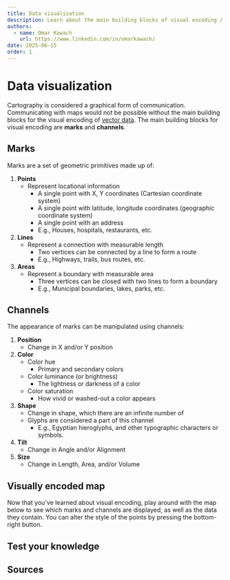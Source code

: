 ```yaml
---
title: Data visualization
description: Learn about the main building blocks of visual encoding / data visualization.
authors:
  - name: Omar Kawach
    url: https://www.linkedin.com/in/omarkawach/
date: 2025-06-15
order: 1
---
```


# Data visualization

Cartography is considered a graphical form of communication. Communicating with maps would not be possible without the main building blocks for the visual encoding of [vector data](/lessons/spatial-data#types-of-spatial-data). The main building blocks for visual encoding are **marks** and **channels**. 

## Marks

Marks are a set of geometric primitives made up of:

1. **Points**
   - Represent locational information
     - A single point with X, Y coordinates (Cartesian coordinate system)
     - A single point with latitude, longitude coordinates (geographic coordinate system)
     - A single point with an address
     - E.g., Houses, hospitals, restaurants, etc.
2. **Lines**
   - Represent a connection with measurable length
     - Two vertices can be connected by a line to form a route
     - E.g., Highways, trails, bus routes, etc.
3. **Areas**
   - Represent a boundary with measurable area
     - Three vertices can be closed with two lines to form a boundary
     - E.g., Municipal boundaries, lakes, parks, etc.

<ContentFigure 
   :imgSrc="'/assets/images/marks.png'" 
   :description="'Types of marks'"
   :anchorHref="'https://creativecommons.org/licenses/by-nc-sa/4.0/'"
   :anchorText="'Credit: PennState licensed under CC BY-ND 2.0'"
/>

## Channels

The appearance of marks can be manipulated using channels:

1. **Position**
   - Change in X and/or Y position
2. **Color**
   - Color hue
     - Primary and secondary colors
   - Color luminance (or brightness)
     - The lightness or darkness of a color
   - Color saturation
     - How vivid or washed-out a color appears
3. **Shape**
   - Change in shape, which there are an infinite number of
   - Glyphs are considered a part of this channel
     - E.g., Egyptian hieroglyphs, and other typographic characters or symbols.
4. **Tilt**
   - Change in Angle and/or Alignment
5. **Size**
   - Change in Length, Area, and/or Volume

<ContentFigure 
   :imgSrc="'/assets/images/channels.png'" 
   :description="'Types of channels'"
   :anchorHref="'https://creativecommons.org/licenses/by-nc-sa/4.0/'"
   :anchorText="'Credit: PennState licensed under CC BY-ND 2.0'"
/>

## Visually encoded map

Now that you've learned about visual encoding, play around with the map below to see which marks and channels are displayed, as well as the data they contain. You can alter the style of the points by pressing the bottom-right button.

<VisualVariables />

## Test your knowledge

<Quiz :quiz-data="{
  questions: [
    {
      question: 'When you hovered over a hospital, was the location information represented as an address or latitude, longitude coordinate?',
      options: [
        {
          answer: 'Address',
          key: 1
        },
        {
          answer: 'Latitude, longitude coordinate',
          key: 2
        }
      ],
      correctAnswer: 1
    },
    {
      question: 'When you hovered over a ward, was the size represented as a length, area, or volume?',
      options: [
        {
          answer: 'Length',
          key: 1
        },
        {
          answer: 'Area',
          key: 2
        },
        {
          answer: 'Volume',
          key: 3
        }
      ],
      correctAnswer: 2
    },
    {
      question: 'When you hovered over a highway, was the size represented as a length, area, or volume?',
      options: [
        {
          answer: 'Length',
          key: 1
        },
        {
          answer: 'Area',
          key: 2
        },
        {
          answer: 'Volume',
          key: 3
        }
      ],
      correctAnswer: 1
    },
    {
      question: 'The Hospitals dataset possesses which mark and channels?',
      options: [
        {
          answer: 'Point, Position, Color, and Shape',
          key: 1
        },
        {
          answer: 'Point, Position, Color, Tilt, and Shape',
          key: 2
        },
        {
          answer: 'Point, Position, Color, Tilt, Area, and Shape',
          key: 3
        }
      ],
      correctAnswer: 1
    },
    {
      question: 'Though a hospital could change in shape an infinite number of times, how many shape styles did you count in the Visually Encoded Map? (on desktop browsers)',
      options: [
        {
          answer: '6',
          key: 1
        },
        {
          answer: '3',
          key: 2
        },
        {
          answer: '2',
          key: 3
        },
        {
          answer: '4',
          key: 4
        }
      ],
      correctAnswer: 4
    }
  ]
}" />

## Sources

<Sources :sources="[
  {
    title: 'Visualization Analysis and Design',
    author: 'Tamara Munzner',
    url: 'https://www.cs.ubc.ca/~tmm/vadbook/',
  },
  {
      title: 'Jacques Bertin\'s Semiology of Graphics',
      author: 'Information Visuals',
      url: 'https://www.informationvisuals.com/information-design-theory/jacques-bertins-semiology-of-graphics',
  },
  {
    title: 'Geometric Primitive',
    author: 'Wikipedia',
    url: 'https://en.wikipedia.org/wiki/Geometric_primitive',
  },
  {
    title: 'Visual Variables',
    author: 'infovis-wiki',
    url: 'https://infovis-wiki.net/wiki/Visual_Variables',
  },
]" />